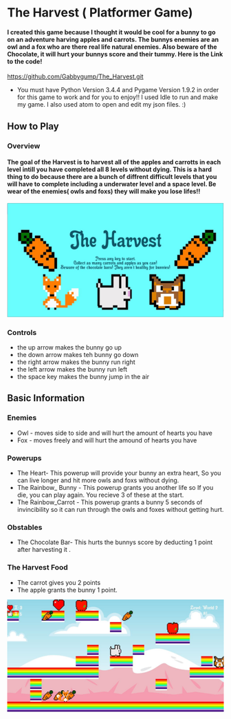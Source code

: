# The Harvest ( Platformer Game)
 
#### I created this game because I thought it would be cool for a bunny to go on an adventure harving apples and carrots. The bunnys enemies are an owl and a fox who are there real life natural enemies. Also beware of the Chocolate, it will hurt your bunnys score and their tummy. Here is the Link to the code!

https://github.com/Gabbygump/The_Harvest.git


 * You must have Python Version 3.4.4 and Pygame Version 1.9.2 in order for this game to work and for you to enjoy!! I used Idle to run and make my game. I also used atom to open and edit my json files. :)


## How to Play

### Overview

#### The goal of the Harvest is to harvest all of the apples and carrotts in each level intill you have completed all 8 levels without dying. This is a hard thing to do because there are a bunch of diffrent difficult levels that you will have to complete including a underwater level and a space level. Be wear of the enemies( owls and foxs) they will make you lose lifes!!

![Capture2](/Capture3.JPG)

### Controls

* the up arrow makes the bunny go up
* the down arrow makes teh bunny go down
* the right arrow makes the bunny run right
* the left arrow makes the bunny run left
* the space key makes the bunny jump in the air 


## Basic Information

### Enemies 

 * Owl - moves side to side and will hurt the amount of hearts you have
 * Fox - moves freely and will hurt the amound of hearts you have
 
### Powerups
 
 * The Heart-  This powerup will provide your bunny an extra heart, So you can live longer and hit more owls and foxs without dying. 
 * The Rainbow_ Bunny - This powerup grants you another life so If you die, you can play again. You recieve 3 of these at the start.
 * The Rainbow_Carrot - This powerup grants a bunny 5 seconds of invincibility so it can run through the owls and foxes without getting hurt. 
 
### Obstables 
 
 * The Chocolate Bar- This hurts the bunnys score by deducting 1 point after harvesting it . 
 
### The Harvest Food
 
 * The carrot gives you 2 points
 * The apple grants the bunny 1 point. 
 
 
![Capture1](/Capture1.JPG)







